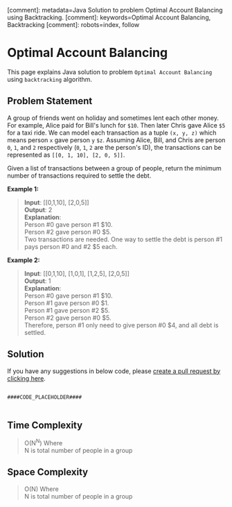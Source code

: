 [comment]: metadata=Java Solution to problem Optimal Account Balancing using Backtracking.
[comment]: keywords=Optimal Account Balancing, Backtracking
[comment]: robots=index, follow


<h1>Optimal Account Balancing</h1>
<p>
This page explains Java solution to problem <code class="inline">Optimal Account Balancing</code> using <code class="inline">backtracking</code> algorithm.
</p>


<h2 class="heading">Problem Statement</h2>
<p>
A group of friends went on holiday and sometimes lent each other money. For example, Alice paid for Bill's lunch for <code class="inline">$10</code>. Then later Chris gave Alice <code class="inline">$5</code> for a taxi ride. We can model each transaction as a tuple <code class="inline">(x, y, z)</code> which means person <code class="inline">x</code> gave person <code class="inline">y</code> <code class="inline">$z</code>. Assuming Alice, Bill, and Chris are person <code class="inline">0</code>, <code class="inline">1</code>, and <code class="inline">2</code> respectively (<code class="inline">0</code>, <code class="inline">1</code>, <code class="inline">2</code> are the person's ID), the transactions can be represented as <code class="inline">[[0, 1, 10], [2, 0, 5]]</code>.
</p>
<p>
Given a list of transactions between a group of people, return the minimum number of transactions required to settle the debt.
</p>

<b>Example 1:</b>
<blockquote>
<p>
<b>Input</b>: [[0,1,10], [2,0,5]] <br/>
<b>Output</b>: 2 <br/>
<b>Explanation</b>: <br/>
Person #0 gave person #1 $10. <br />
Person #2 gave person #0 $5. <br />
Two transactions are needed. One way to settle the debt is person #1 pays person #0 and #2 $5 each.
</p>
</blockquote>

<b>Example 2:</b>
<blockquote>
<p>
<b>Input</b>: [[0,1,10], [1,0,1], [1,2,5], [2,0,5]] <br/>
<b>Output</b>: 1 <br/>
<b>Explanation</b>: <br/>
Person #0 gave person #1 $10. <br />
Person #1 gave person #0 $1. <br />
Person #1 gave person #2 $5. <br />
Person #2 gave person #0 $5. <br />
Therefore, person #1 only need to give person #0 $4, and all debt is settled. <br />
</p>
</blockquote>


<h2 class="heading">Solution</h2>
If you have any suggestions in below code, please <a href="####LINK_PLACEHOLDER####" target="_blank" rel="noopener noreferrer" class="absolute">create a pull request by clicking here</a>.
<pre>
<code class="language-java">
####CODE_PLACEHOLDER####
</code>
</pre>


<h2 class="heading">Time Complexity</h2>
<blockquote>
<p>
O(N<sup>N</sup>) Where <br />
N is total number of people in a group
</p>
</blockquote>


<h2 class="heading">Space Complexity</h2>
<blockquote>
<p>
O(N) Where <br />
N is total number of people in a group
</p>
</blockquote>